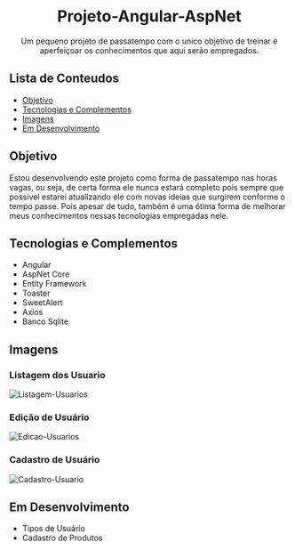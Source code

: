 <h1 align="center">Projeto-Angular-AspNet</h1>

<p align="center">Um pequeno projeto de passatempo com o unico objetivo de treinar e aperfeiçoar os conhecimentos que aqui serão empregados. </p>

## Lista de Conteudos
 <ul>
 <li><a href="#objetivo">Objetivo</a> </li> 
 <li><a href="#tecnologias-e-complementos">Tecnologias e Complementos</a> </li>
 <li><a href="#imagens">Imagens</a></li>
 <li><a href="#em-desenvolvimento">Em Desenvolvimento</a></li>
</ul>

## Objetivo

Estou desenvolvendo este projeto como forma de passatempo nas horas vagas, ou seja, de certa forma ele nunca estará completo pois sempre que possível estarei atualizando ele com novas ideias que surgirem conforme o tempo passe. Pois apesar de tudo, também é uma ótima forma de melhorar meus conhecimentos nessas tecnologias empregadas nele.
  
## Tecnologias e Complementos
<ul>
  <li>Angular</li>
  <li>AspNet Core</li> 
  <li>Entity Framework</li>
  <li>Toaster</li>
  <li>SweetAlert</li>
  <li>Axios</li>  
  <li>Banco Sqlite</li>
</ul>

## Imagens

### Listagem dos Usuario
![Listagem-Usuarios](https://user-images.githubusercontent.com/37378481/108762958-80d09c80-752f-11eb-9453-10cafd0c64a8.png)

### Edição de Usuário
![Edicao-Usuarios](https://user-images.githubusercontent.com/37378481/108762995-8a5a0480-752f-11eb-95df-918d844c20df.png)

### Cadastro de Usuário
![Cadastro-Usuario](https://user-images.githubusercontent.com/37378481/108762999-8c23c800-752f-11eb-9ede-9e0852fc53c7.png)

## Em Desenvolvimento

<ul>
  <li>Tipos de Usuário</li>
  <li>Cadastro de Produtos</li>
</ul>

